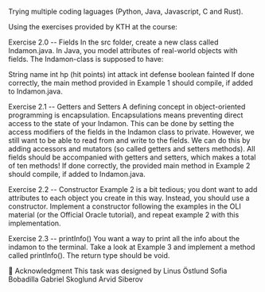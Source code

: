 Trying multiple coding laguages (Python, Java, Javascript, C and Rust).

Using the exercises provided by KTH at the course:


Exercise 2.0 -- Fields
In the src folder, create a new class called Indamon.java. In Java, you model attributes of real-world objects with fields. The Indamon-class is supposed to have:

String name
int hp (hit points)
int attack
int defense
boolean fainted
If done correctly, the main method provided in Example 1 should compile, if added to Indamon.java.

Exercise 2.1 -- Getters and Setters
A defining concept in object-oriented programming is encapsulation. Encapsulations means preventing direct access to the state of your Indamon. This can be done by setting the access modifiers of the fields in the Indamon class to private. However, we still want to be able to read from and write to the fields. We can do this by adding accessors and mutators (so called getters and setters methods). All fields should be accompanied with getters and setters, which makes a total of ten methods! If done correctly, the provided main method in Example 2 should compile, if added to Indamon.java.

Exercise 2.2 -- Constructor
Example 2 is a bit tedious; you dont want to add attributes to each object you create in this way. Instead, you should use a constructor. Implement a constructor following the examples in the OLI material (or the Official Oracle tutorial), and repeat example 2 with this implementation.

Exercise 2.3 -- printInfo()
You want a way to print all the info about the indamon to the terminal. Take a look at Example 3 and implement a method called printInfo(). The return type should be void.


🙏 Acknowledgment
This task was designed by
Linus Östlund
Sofia Bobadilla
Gabriel Skoglund
Arvid Siberov